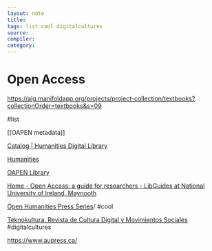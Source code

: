 ```yaml
---
layout: note
title:
tags: list cool digitalcultures
source:
compiler:
category:
---
```


# Open Access

https://alg.manifoldapp.org/projects/project-collection/textbooks?collectionOrder=textbooks&s=09

#list

[[OAPEN metadata]]

[Catalog | Humanities Digital Library](https://humanities-digital-library.org/index.php/hdl/catalog)

[Humanities](https://www.mdpi.com/rss/journal/humanities)

[OAPEN Library](https://library.oapen.org/feed/rss_2.0/site)

[Home - Open Access: a guide for researchers - LibGuides at National University of Ireland, Maynooth](https://nuim.libguides.com/openaccess)

[Open Humanities Press Series](http://www.openhumanitiespress.org/books/series)/ #cool

[Teknokultura. Revista de Cultura Digital y Movimientos Sociales](https://revistas.ucm.es/index.php/TEKN/index) #digitalcultures

https://www.aupress.ca/